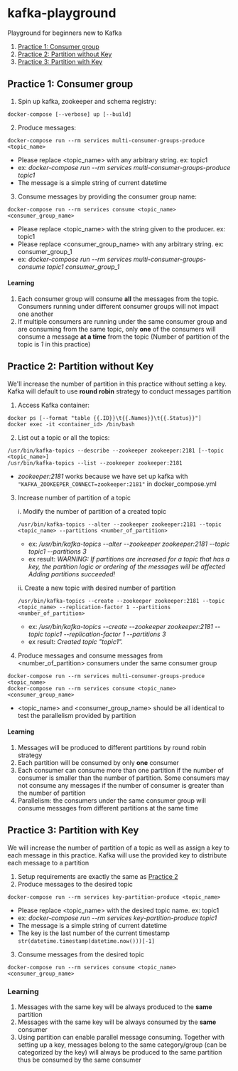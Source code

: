 # kafka-playground
Playground for beginners new to Kafka

1. [Practice 1: Consumer group](https://github.com/Ariel-Yu/kafka-palyground#practice-1-consumer-group)
1. [Practice 2: Partition without Key](https://github.com/Ariel-Yu/kafka-palyground#practice-2-partition-without-key)
1. [Practice 3: Partition with Key](https://github.com/Ariel-Yu/kafka-palyground#practice-3-partition-with-key)

## Practice 1: Consumer group

1. Spin up kafka, zookeeper and schema registry:
```
docker-compose [--verbose] up [--build]
```

2. Produce messages: 
```
docker-compose run --rm services multi-consumer-groups-produce <topic_name>
```
- Please replace <topic_name> with any arbitrary string. ex: topic1
- ex: _docker-compose run --rm services multi-consumer-groups-produce topic1_ 
- The message is a simple string of current datetime

3. Consume messages by providing the consumer group name: 
```
docker-compose run --rm services consume <topic_name> <consumer_group_name>
```
- Please replace <topic_name> with the string given to the producer. ex: topic1
- Please replace <consumer_group_name> with any arbitrary string. ex: consumer_group_1
- ex: _docker-compose run --rm services multi-consumer-groups-consume topic1 consumer_group_1_

#### Learning
1. Each consumer group will consume **all** the messages from the topic. Consumers running under different consumer groups will not impact one another
1. If multiple consumers are running under the same consumer group and are consuming from the same topic, only **one** of the consumers will consume a message **at a time** from the topic
(Number of partition of the topic is _1_ in this practice)

## Practice 2: Partition without Key
We'll increase the number of partition in this practice without setting a key. Kafka will default to use **round robin** strategy to conduct messages partition

1. Access Kafka container:
```
docker ps [--format "table {{.ID}}\t{{.Names}}\t{{.Status}}"]
docker exec -it <container_id> /bin/bash
```

2. List out a topic or all the topics:
```
/usr/bin/kafka-topics --describe --zookeeper zookeeper:2181 [--topic <topic_name>]
/usr/bin/kafka-topics --list --zookeeper zookeeper:2181
```
- _zookeeper:2181_ works because we have set up kafka with `"KAFKA_ZOOKEEPER_CONNECT=zookeeper:2181"` in docker_compose.yml

3. Increase number of partition of a topic
 
    i. Modify the number of partition of a created topic
    ```
    /usr/bin/kafka-topics --alter --zookeeper zookeeper:2181 --topic <topic_name> --partitions <number_of_partition>
    ```
    - ex: _/usr/bin/kafka-topics --alter --zookeeper zookeeper:2181 --topic topic1 --partitions 3_
    - ex result: _WARNING: If partitions are increased for a topic that has a key, the partition logic or ordering of the messages will be affected
    Adding partitions succeeded!_

    ii. Create a new topic with desired number of partition
    ```
    /usr/bin/kafka-topics --create --zookeeper zookeeper:2181 --topic <topic_name> --replication-factor 1 --partitions <number_of_partition>
    ```
    - ex: _/usr/bin/kafka-topics --create --zookeeper zookeeper:2181 --topic topic1 --replication-factor 1 --partitions 3_
    - ex result: _Created topic "topic1"._

4. Produce messages and consume messages from <number_of_partition> consumers under the same consumer group
```
docker-compose run --rm services multi-consumer-groups-produce <topic_name>
docker-compose run --rm services consume <topic_name> <consumer_group_name>
```
- <topic_name> and <consumer_group_name> should be all identical to test the parallelism provided by partition

#### Learning
1. Messages will be produced to different partitions by round robin strategy
1. Each partition will be consumed by only **one** consumer
1. Each consumer can consume more than one partition if the number of consumer is smaller than the number of partition. Some consumers may not consume any messages if the number of consumer is greater than the number of partition
1. Parallelism: the consumers under the same consumer group will consume messages from different partitions at the same time

## Practice 3: Partition with Key
We will increase the number of partition of a topic as well as assign a key to each message in this practice. Kafka will use the provided key to distribute each message to a partition 

1. Setup requirements are exactly the same as [Practice 2](https://github.com/Ariel-Yu/kafka-palyground#practice-2-partition-without-key)
2. Produce messages to the desired topic
```
docker-compose run --rm services key-partition-produce <topic_name>
```
- Please replace <topic_name> with the desired topic name. ex: topic1
- ex: _docker-compose run --rm services key-partition-produce topic1_ 
- The message is a simple string of current datetime
- The key is the last number of the current timestamp `str(datetime.timestamp(datetime.now()))[-1]`

3. Consume messages from the desired topic
```
docker-compose run --rm services consume <topic_name> <consumer_group_name>
```

### Learning
1. Messages with the same key will be always produced to the **same** partition
1. Messages with the same key will be always consumed by the **same** consumer
1. Using partition can enable parallel message consuming. Together with setting up a key, messages belong to the same category/group (can be categorized by the key) will always be produced to the same partition thus be consumed by the same consumer
